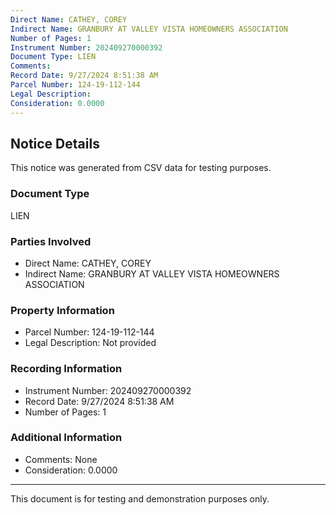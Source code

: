 ```yaml
---
Direct Name: CATHEY, COREY
Indirect Name: GRANBURY AT VALLEY VISTA HOMEOWNERS ASSOCIATION
Number of Pages: 1
Instrument Number: 202409270000392
Document Type: LIEN
Comments: 
Record Date: 9/27/2024 8:51:38 AM
Parcel Number: 124-19-112-144
Legal Description: 
Consideration: 0.0000
---
```


## Notice Details

This notice was generated from CSV data for testing purposes.

### Document Type
LIEN

### Parties Involved
- Direct Name: CATHEY, COREY
- Indirect Name: GRANBURY AT VALLEY VISTA HOMEOWNERS ASSOCIATION

### Property Information
- Parcel Number: 124-19-112-144
- Legal Description: Not provided

### Recording Information
- Instrument Number: 202409270000392
- Record Date: 9/27/2024 8:51:38 AM
- Number of Pages: 1

### Additional Information
- Comments: None
- Consideration: 0.0000

---

This document is for testing and demonstration purposes only.
